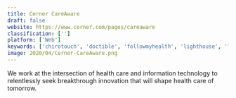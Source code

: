 ```yaml
---
title: Cerner CareAware
draft: false 
website: https://www.cerner.com/pages/careaware
classification: ['']
platform: ['Web']
keywords: ['chirotouch', 'doctible', 'followmyhealth', 'lighthouse', 'luma_health', 'simplepractice', 'softclinic_patient_portal', 'vocera_care_experience', 'drchrono', 'eclinicalworks']
image: 2020/04/Cerner-CareAware.png
---
```

We work at the intersection of health care and information technology to relentlessly seek breakthrough innovation that will shape health care of tomorrow.